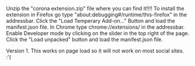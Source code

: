 Unzip the "corona extension.zip" file where you can find it!!!!
To install the extension in Firefox go type "about:debugging#/runtime/this-firefox" in the addressbar. Click the "Load Temperary Add-on..." Button and load the manifest.json file.
In Chrome type chrome://extensions/ in the addressbar. Enable Developer mode by clicking on the slider in the top right of the page. Click the "Load unpacked" button and load the manifest.json file.

Version 1.
This works on page load so it will not work on most social sites. :'(
